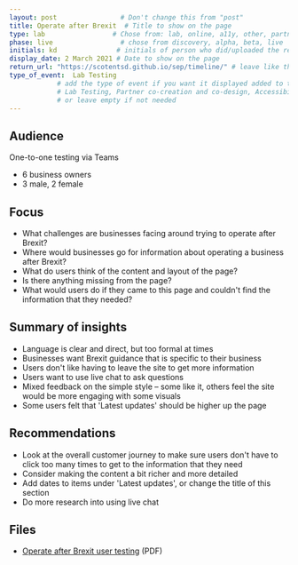 ```yaml
---
layout: post                # Don't change this from "post"
title: Operate after Brexit  # Title to show on the page
type: lab                 # Chose from: lab, online, a11y, other, partner
phase: live                 # chose from discovery, alpha, beta, live
initials: kd               # initials of person who did/uploaded the research
display_date: 2 March 2021 # Date to show on the page
return_url: "https://scotentsd.github.io/sep/timeline/" # leave like this         
type_of_event:  Lab Testing          
            # add the type of event if you want it displayed added to the heading when the post if clicked on
            # Lab Testing, Partner co-creation and co-design, Accessibility, Online research and testing, Events, F2F and testing
            # or leave empty if not needed
---
```

## Audience
One-to-one testing via Teams

- 6 business owners
- 3 male, 2 female


## Focus
- What challenges are businesses facing around trying to operate after Brexit?
- Where would businesses go for information about operating a business after Brexit?
- What do users think of the content and layout of the page?
- Is there anything missing from the page?
- What would users do if they came to this page and couldn't find the information that they needed?

## Summary of insights

- Language is clear and direct, but too formal at times
- Businesses want Brexit guidance that is specific to their business
- Users don't like having to leave the site to get more information
- Users want to use live chat to ask questions
- Mixed feedback on the simple style – some like it, others feel the site would be more engaging with some visuals
- Some users felt that 'Latest updates' should be higher up the page

## Recommendations
- Look at the overall customer journey to make sure users don't have to click too many times to get to the information that they need
- Consider making the content a bit richer and more detailed
- Add dates to items under 'Latest updates', or change the title of this section
- Do more research into using live chat

## Files
- [Operate after Brexit user testing](/sep/files/Operate-after-Brexit_3-4-March.pdf) (PDF)
